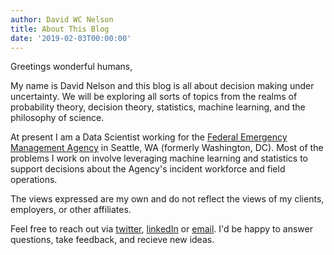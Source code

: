 ```yaml
---
author: David WC Nelson
title: About This Blog
date: '2019-02-03T00:00:00'
---
```


Greetings wonderful humans,

My name is David Nelson and this blog is all about decision making under uncertainty. We will be exploring all sorts of topics from the realms of probability theory, decision theory, statistics, machine learning, and the philosophy of science. 

At present I am a Data Scientist working for the [Federal Emergency Management Agency](fema.gov) in Seattle, WA (formerly Washington, DC). Most of the problems I work on involve leveraging machine learning and statistics to support decisions about the Agency's incident workforce and field operations. 

The views expressed are my own and do not reflect the views of my clients, employers, or other affiliates.

Feel free to reach out via [twitter](https://twitter.com/davidwcnelson), [linkedIn](https://www.linkedin.com/in/davidwcnelson/) or [email](mailto:davidwcnelson@gmail.com). I'd be happy to answer questions, take feedback, and recieve new ideas.

